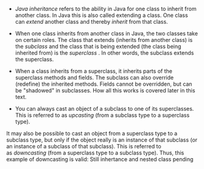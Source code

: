 - _Java inheritance_ refers to the ability in Java for one class to inherit from another class. In Java this is also called extending a class. One class can _extend_ another class and thereby _inherit_ from that class.

- When one class inherits from another class in Java, the two classes take on certain roles. The class that extends (inherits from another class) is the _subclass_ and the class that is being extended (the class being inherited from) is the _superclass_ . In other words, the subclass extends the superclass.

- When a class inherits from a superclass, it inherits parts of the superclass methods and fields. The subclass can also override (redefine) the inherited methods. Fields cannot be overridden, but can be "shadowed" in subclasses. How all this works is covered later in this text.

- You can always cast an object of a subclass to one of its superclasses. This is referred to as _upcasting_ (from a subclass type to a superclass type).

It may also be possible to cast an object from a superclass type to a subclass type, but only if the object really is an instance of that subclass (or an instance of a subclass of that subclass). This is referred to as _downcasting_ (from a superclass type to a subclass type). Thus, this example of downcasting is valid:
Still inhertance and nested class pending
